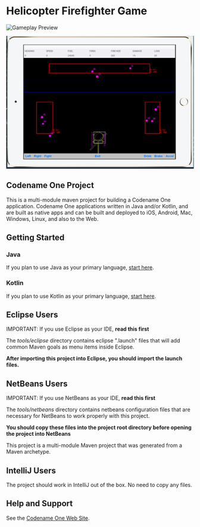# Helicopter Firefighter Game

![Gameplay Preview](".\docs\GameplayDemo.mp4")

![](./docs/Gameplay.png)

## Codename One Project

This is a multi-module maven project for building a Codename One application. Codename One applications written in Java and/or Kotlin, and are built as native apps and can be built and deployed to iOS, Android, Mac, Windows, Linux, and also to the Web.

## Getting Started

### Java

If you plan to use Java as your primary language, [start here](https://shannah.github.io/cn1-maven-archetypes/cn1app-archetype-tutorial/getting-started.html).

### Kotlin

If you plan to use Kotlin as your primary language, [start here](https://shannah.github.io/cn1app-archetype-kotlin-template/getting-started.html).

## Eclipse Users

IMPORTANT: If you use Eclipse as your IDE, **read this first**

The _tools/eclipse_ directory contains eclipse ".launch" files that will add common Maven goals as menu items inside Eclipse.

**After importing this project into Eclipse, you should import the launch files.**

## NetBeans Users

IMPORTANT: If you use NetBeans as your IDE, **read this first**

The _tools/netbeans_ directory contains netbeans configuration files that are necessary for NetBeans to work properly with this project.

**You should copy these files into the project root directory before opening the project into NetBeans**

This project is a multi-module Maven project that was generated from a Maven archetype.

## IntelliJ Users

The project should work in IntelliJ out of the box. No need to copy any files.

## Help and Support

See the [Codename One Web Site](https://www.codenameone.com).

